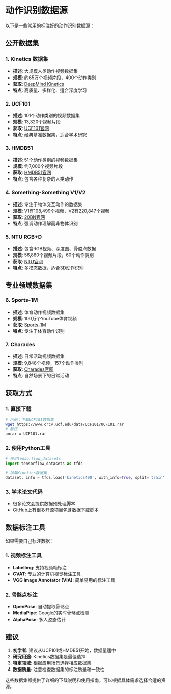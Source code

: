 # 动作识别数据源

以下是一些常用的标注好的动作识别数据源：

## 公开数据集

### 1. **Kinetics 数据集**
- **描述**: 大规模人类动作视频数据集
- **规模**: 约65万个视频片段，400个动作类别
- **获取**: [DeepMind Kinetics](https://deepmind.com/research/open-source/kinetics)
- **特点**: 高质量、多样化、适合深度学习

### 2. **UCF101**
- **描述**: 101个动作类别的视频数据集
- **规模**: 13,320个视频片段
- **获取**: [UCF101官网](https://www.crcv.ucf.edu/data/UCF101.php)
- **特点**: 经典基准数据集，适合学术研究

### 3. **HMDB51**
- **描述**: 51个动作类别的视频数据集
- **规模**: 约7,000个视频片段
- **获取**: [HMDB51官网](http://serre-lab.clps.brown.edu/resource/hmdb-a-large-human-motion-database/)
- **特点**: 包含各种复杂的人类动作

### 4. **Something-Something V1/V2**
- **描述**: 专注于物体交互动作的数据集
- **规模**: V1有108,499个视频，V2有220,847个视频
- **获取**: [20BN官网](https://20bn.com/datasets/something-something)
- **特点**: 强调动作理解而非物体识别

### 5. **NTU RGB+D**
- **描述**: 包含RGB视频、深度图、骨骼点数据
- **规模**: 56,880个视频片段，60个动作类别
- **获取**: [NTU官网](https://rose1.ntu.edu.sg/dataset/actionRecognition/)
- **特点**: 多模态数据，适合3D动作识别

## 专业领域数据集

### 6. **Sports-1M**
- **描述**: 体育动作视频数据集
- **规模**: 100万个YouTube体育视频
- **获取**: [Sports-1M](https://research.google.com/youtube8m/)
- **特点**: 专注于体育动作识别

### 7. **Charades**
- **描述**: 日常活动视频数据集
- **规模**: 9,848个视频，157个动作类别
- **获取**: [Charades官网](https://allenai.org/plato/charades/)
- **特点**: 自然场景下的日常活动

## 获取方式

### 1. **直接下载**
```bash
# 示例：下载UCF101数据集
wget https://www.crcv.ucf.edu/data/UCF101/UCF101.rar
# 解压
unrar x UCF101.rar
```

### 2. **使用Python工具**
```python
# 使用tensorflow_datasets
import tensorflow_datasets as tfds

# 加载Kinetics数据集
dataset, info = tfds.load('kinetics400', with_info=True, split='train')
```

### 3. **学术论文代码**
- 很多论文会提供数据预处理脚本
- GitHub上有很多开源项目包含数据下载脚本

## 数据标注工具

如果需要自己标注数据：

### 1. **视频标注工具**
- **LabelImg**: 支持视频帧标注
- **CVAT**: 专业的计算机视觉标注工具
- **VGG Image Annotator (VIA)**: 简单易用的标注工具

### 2. **骨骼点标注**
- **OpenPose**: 自动提取骨骼点
- **MediaPipe**: Google的实时骨骼点检测
- **AlphaPose**: 多人姿态估计

## 建议

1. **初学者**: 建议从UCF101或HMDB51开始，数据量适中
2. **研究用途**: Kinetics数据集是最佳选择
3. **特定领域**: 根据应用场景选择相应数据集
4. **数据质量**: 注意检查数据集的标注质量和一致性

这些数据集都提供了详细的下载说明和使用指南，可以根据具体需求选择合适的资源。

